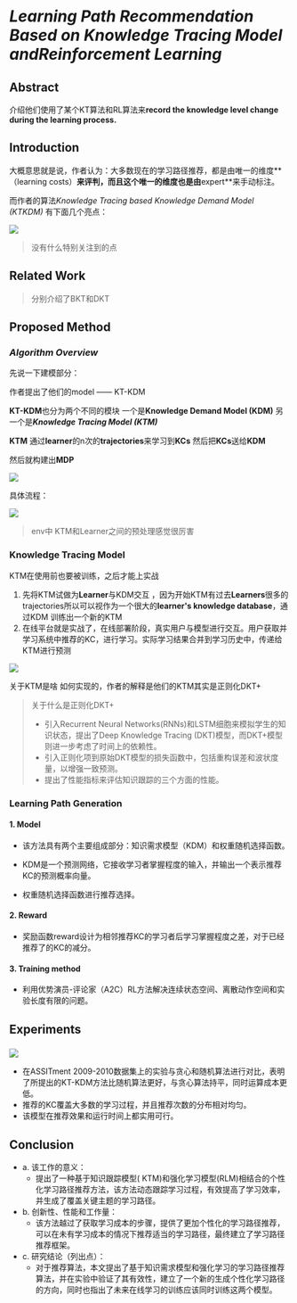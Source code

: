 # *Learning Path Recommendation Based on Knowledge Tracing Model andReinforcement Learning*



## Abstract

介绍他们使用了某个KT算法和RL算法来**record the knowledge level change during the learning process.**



## Introduction

大概意思就是说，作者认为：大多数现在的学习路径推荐，都是由唯一的维度**（learning costs）**来评判，而且这个唯一的维度也是由**expert**来手动标注。

而作者的算法*Knowledge Tracing based Knowledge Demand Model (KTKDM)* 有下面几个亮点：

![](https://pic.imgdb.cn/item/642d7555a682492fcc855a0d.jpg)



> 没有什么特别关注到的点



## Related Work

> 分别介绍了BKT和DKT



## Proposed Method

### *Algorithm Overview*

先说一下建模部分：

作者提出了他们的model —— KT-KDM  

**KT-KDM**也分为两个不同的模块 一个是**Knowledge Demand Model (KDM)** 另一个是***Knowledge Tracing Model (KTM)***

**KTM** 通过**learner**的n次的**trajectories**来学习到**KCs** 然后把**KCs**送给**KDM**

然后就构建出**MDP**

![](https://pic.imgdb.cn/item/642d7ac3a682492fcc903711.jpg)

具体流程：

![](https://pic.imgdb.cn/item/642d7c19a682492fcc926152.jpg)

> env中 KTM和Learner之间的预处理感觉很厉害



### Knowledge Tracing Model

KTM在使用前也要被训练，之后才能上实战

1. 先将KTM试做为**Learner**与KDM交互 ，因为开始KTM有过去**Learners**很多的trajectories所以可以视作为一个很大的**learner's  knowledge database**，通过KDM 训练出一个新的KTM
2. 在线平台就是实战了，在线部署阶段，真实用户与模型进行交互。用户获取并学习系统中推荐的KC，进行学习。实际学习结果合并到学习历史中，传递给KTM进行预测

![](https://pic.imgdb.cn/item/642da6f0a682492fccde24b3.jpg)

关于KTM是啥 如何实现的，作者的解释是他们的KTM其实是正则化DKT+



> 关于什么是正则化DKT+
>
> - 引入Recurrent Neural Networks(RNNs)和LSTM细胞来模拟学生的知识状态，提出了Deep Knowledge Tracing (DKT)模型，而DKT+模型则进一步考虑了时间上的依赖性。
> - 引入正则化项到原始DKT模型的损失函数中，包括重构误差和波状度量，以增强一致预测。
> - 提出了性能指标来评估知识跟踪的三个方面的性能。



### Learning Path Generation

#### 1. Model

- 该方法具有两个主要组成部分：知识需求模型（KDM）和权重随机选择函数。

- KDM是一个预测网络，它接收学习者掌握程度的输入，并输出一个表示推荐KC的预测概率向量。
- 权重随机选择函数进行推荐选择。

#### 2. Reward

- 奖励函数reward设计为相邻推荐KC的学习者后学习掌握程度之差，对于已经推荐了的KC的减分。

#### 3. Training method

- 利用优势演员-评论家（A2C）RL方法解决连续状态空间、离散动作空间和实验长度有限的问题。



## Experiments

### 

![](https://pic.imgdb.cn/item/642db4efa682492fccef6235.jpg)

- 在ASSITment 2009-2010数据集上的实验与贪心和随机算法进行对比，表明了所提出的KT-KDM方法比随机算法更好，与贪心算法持平，同时运算成本更低。
- 推荐的KC覆盖大多数的学习过程，并且推荐次数的分布相对均匀。
- 该模型在推荐效果和运行时间上都实用可行。



## Conclusion

- a. 该工作的意义：
  - 提出了一种基于知识跟踪模型( KTM)和强化学习模型(RLM)相结合的个性化学习路径推荐方法，该方法动态跟踪学习过程，有效提高了学习效率，并生成了覆盖关键主题的学习路径。
- b. 创新性、性能和工作量：
  - 该方法越过了获取学习成本的步骤，提供了更加个性化的学习路径推荐，可以在未有学习成本的情况下推荐适当的学习路径，最终建立了学习路径推荐框架。
- c. 研究结论（列出点）：
  - 对于推荐算法，本文提出了基于知识需求模型和强化学习的学习路径推荐算法，并在实验中验证了其有效性，建立了一个新的生成个性化学习路径的方向，同时也指出了未来在线学习的训练应该同时训练这两个模型。
